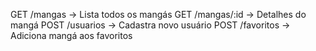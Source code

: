 GET /mangas                 → Lista todos os mangás
GET /mangas/:id             → Detalhes do mangá
POST /usuarios              → Cadastra novo usuário
POST /favoritos             → Adiciona mangá aos favoritos